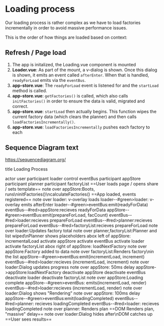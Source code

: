 # Loading process

Our loading process is rather complex as we have to load factories incrementally in order to avoid massive performance issues.

This is the order of how things are loaded based on context:

## Refresh / Page load

1. The app is initalized, the Loading.vue component is mounted
2. **Loader.vue**: As part of the mount, a v-dialog is shown. Once this dialog is shown, it emits an event called `afterEnter`. When that is handled, `readyForLoad` emits via the `eventBus`.
3. **app-store.vue**: The `readyForLoad` event is listened for and the `startLoad` method is called.
4. **app-store.vue**: `getFactories()` is called, which also calls `initFactories()` in order to ensure the data is valid, migrated and correct.
5. **app-store.vue**: `startLoad` then actually begins. This function wipes the current factory data (which clears the planner) and then calls `loadFactoriesIncrementally()`.
6. **app-store.vue**: `loadFactoriesIncrementally` pushes each factory to each 


## Sequence Diagram text

https://sequencediagram.org/

title Loading Process

actor user
participant loader
control eventBus
participant appStore
participant planner
participant factoryList
==User loads page / opens share / sets template==
note over appStore:Boots, runs\ninitFactories()\ncalculateFactories()
==App loaded, events registered==
note over loader: v-overlay loads
loader--#green>loader: v-overlay emits afterEnter
loader--#green>eventBus:emit(readyForData)
eventBus--#red>appStore:recieves readyForData
appStore--#green>eventBus:emit(prepareForLoad, facCount)
eventBus--#red>loader:recieves prepareForLoad
eventBus--#red>planner:recieves prepareForLoad
eventBus--#red>factoryList:recieves prepareForLoad
note over loader:Updates factory total
note over planner,factoryList:Planner and list wiped\nPlanner shows placeholders
abox left of appStore: incrementalLoad
activate appStore
activate eventBus
activate loader
activate factoryList
abox right of appStore: loadNextFactory
note over appStore:Factory added to data
note over factoryList:Renders factory\nin the list
appStore--#green>eventBus:emit(incrementLoad, increment)
eventBus--#red>loader:recieves (incrementLoad, increment)
note over loader:Dialog updates progress
note over appStore: 50ms delay
appStore->appStore:loadNextFactory
deactivate appStore
deactivate eventBus
deactivate loader
deactivate factoryList
note over appStore:Loading complete
appStore--#green>eventBus: emits(incrementLoad, render)
eventBus--#red>loader:recieves (incrementLoad, render)
note over loader:Dialog shows "Rendering"
note over appStore: 100ms delay
appStore--#green>eventBus:emit(loadingCompleted)
eventBus--#red>planner: recieves loadingCompleted
eventBus--#red>loader: recieves loadingCompleted
note over planner: Renders plan
==DOM Renders plan, "massive" delay==
note over loader:Dialog hides after\nDOM catches up
==User sees results==